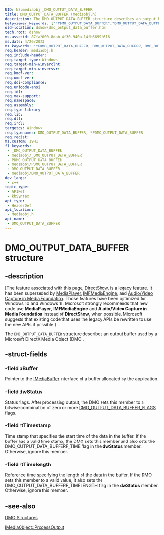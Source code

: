 ```yaml
---
UID: NS:mediaobj._DMO_OUTPUT_DATA_BUFFER
title: DMO_OUTPUT_DATA_BUFFER (mediaobj.h)
description: The DMO_OUTPUT_DATA_BUFFER structure describes an output buffer used by a Microsoft DirectX Media Object (DMO).
helpviewer_keywords: ["*PDMO_OUTPUT_DATA_BUFFER","DMO_OUTPUT_DATA_BUFFER","DMO_OUTPUT_DATA_BUFFER structure [DirectShow]","DMO_OUTPUT_DATA_BUFFERStructure","PDMO_OUTPUT_DATA_BUFFER","PDMO_OUTPUT_DATA_BUFFER structure pointer [DirectShow]","dshow.dmo_output_data_buffer","mediaobj/DMO_OUTPUT_DATA_BUFFER","mediaobj/PDMO_OUTPUT_DATA_BUFFER"]
old-location: dshow\dmo_output_data_buffer.htm
tech.root: dshow
ms.assetid: 87fa2000-8dab-4f30-940a-14fb6699f616
ms.date: 4/26/2023
ms.keywords: '*PDMO_OUTPUT_DATA_BUFFER, DMO_OUTPUT_DATA_BUFFER, DMO_OUTPUT_DATA_BUFFER structure [DirectShow], DMO_OUTPUT_DATA_BUFFERStructure, PDMO_OUTPUT_DATA_BUFFER, PDMO_OUTPUT_DATA_BUFFER structure pointer [DirectShow], dshow.dmo_output_data_buffer, mediaobj/DMO_OUTPUT_DATA_BUFFER, mediaobj/PDMO_OUTPUT_DATA_BUFFER'
req.header: mediaobj.h
req.include-header: 
req.target-type: Windows
req.target-min-winverclnt: 
req.target-min-winversvr: 
req.kmdf-ver: 
req.umdf-ver: 
req.ddi-compliance: 
req.unicode-ansi: 
req.idl: 
req.max-support: 
req.namespace: 
req.assembly: 
req.type-library: 
req.lib: 
req.dll: 
req.irql: 
targetos: Windows
req.typenames: DMO_OUTPUT_DATA_BUFFER, *PDMO_OUTPUT_DATA_BUFFER
req.redist: 
ms.custom: 19H1
f1_keywords:
 - _DMO_OUTPUT_DATA_BUFFER
 - mediaobj/_DMO_OUTPUT_DATA_BUFFER
 - PDMO_OUTPUT_DATA_BUFFER
 - mediaobj/PDMO_OUTPUT_DATA_BUFFER
 - DMO_OUTPUT_DATA_BUFFER
 - mediaobj/DMO_OUTPUT_DATA_BUFFER
dev_langs:
 - c++
topic_type:
 - APIRef
 - kbSyntax
api_type:
 - HeaderDef
api_location:
 - Mediaobj.h
api_name:
 - DMO_OUTPUT_DATA_BUFFER
---
```


# DMO_OUTPUT_DATA_BUFFER structure


## -description

\[The feature associated with this page, [DirectShow](/windows/win32/directshow/directshow), is a legacy feature. It has been superseded by [MediaPlayer](/uwp/api/Windows.Media.Playback.MediaPlayer), [IMFMediaEngine](/windows/win32/api/mfmediaengine/nn-mfmediaengine-imfmediaengine), and [Audio/Video Capture in Media Foundation](windows/win32/medfound/audio-video-capture-in-media-foundation). Those features have been optimized for Windows 10 and Windows 11. Microsoft strongly recommends that new code use **MediaPlayer**, **IMFMediaEngine** and **Audio/Video Capture in Media Foundation** instead of **DirectShow**, when possible. Microsoft suggests that existing code that uses the legacy APIs be rewritten to use the new APIs if possible.\]

The <code>DMO_OUTPUT_DATA_BUFFER</code> structure describes an output buffer used by a Microsoft DirectX Media Object (DMO).

## -struct-fields

### -field pBuffer

Pointer to the <a href="/windows/desktop/api/mediaobj/nn-mediaobj-imediabuffer">IMediaBuffer</a> interface of a buffer allocated by the application.

### -field dwStatus

Status flags. After processing output, the DMO sets this member to a bitwise combination of zero or more <a href="/windows/desktop/api/mediaobj/ne-mediaobj-_dmo_output_data_buffer_flags">DMO_OUTPUT_DATA_BUFFER_FLAGS</a> flags.

### -field rtTimestamp

Time stamp that specifies the start time of the data in the buffer. If the buffer has a valid time stamp, the DMO sets this member and also sets the DMO_OUTPUT_DATA_BUFFERF_TIME flag in the <b>dwStatus</b> member. Otherwise, ignore this member.

### -field rtTimelength

Reference time specifying the length of the data in the buffer. If the DMO sets this member to a valid value, it also sets the DMO_OUTPUT_DATA_BUFFERF_TIMELENGTH flag in the <b>dwStatus</b> member. Otherwise, ignore this member.

## -see-also

<a href="/windows/desktop/DirectShow/dmo-structures">DMO Structures</a>



<a href="/windows/desktop/api/mediaobj/nf-mediaobj-imediaobject-processoutput">IMediaObject::ProcessOutput</a>